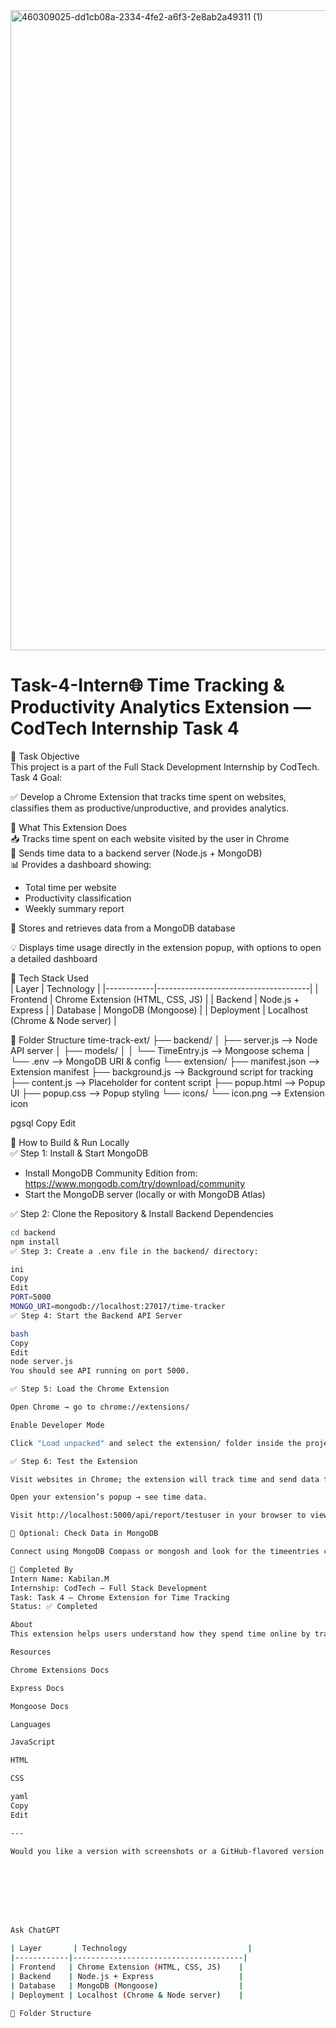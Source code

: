 <img width="1024" height="1024" alt="460309025-dd1cb08a-2334-4fe2-a6f3-2e8ab2a49311 (1)" src="https://github.com/user-attachments/assets/995b93c3-efbd-4296-8531-955c74d5e17e" />

# Task-4-Intern🌐 Time Tracking & Productivity Analytics Extension — CodTech Internship Task 4

📌 Task Objective  
This project is a part of the Full Stack Development Internship by CodTech.  
Task 4 Goal:

✅ Develop a Chrome Extension that tracks time spent on websites, classifies them as productive/unproductive, and provides analytics.

🧠 What This Extension Does  
📥 Tracks time spent on each website visited by the user in Chrome  
🔗 Sends time data to a backend server (Node.js + MongoDB)  
📊 Provides a dashboard showing:
- Total time per website
- Productivity classification
- Weekly summary report

🔐 Stores and retrieves data from a MongoDB database

💡 Displays time usage directly in the extension popup, with options to open a detailed dashboard

🔧 Tech Stack Used  
| Layer       | Technology                           |
|------------|--------------------------------------|
| Frontend   | Chrome Extension (HTML, CSS, JS)    |
| Backend    | Node.js + Express                   |
| Database   | MongoDB (Mongoose)                  |
| Deployment | Localhost (Chrome & Node server)    |

📂 Folder Structure
time-track-ext/
├── backend/
│ ├── server.js --> Node API server
│ ├── models/
│ │ └── TimeEntry.js --> Mongoose schema
│ └── .env --> MongoDB URI & config
└── extension/
├── manifest.json --> Extension manifest
├── background.js --> Background script for tracking
├── content.js --> Placeholder for content script
├── popup.html --> Popup UI
├── popup.css --> Popup styling
└── icons/
└── icon.png --> Extension icon

pgsql
Copy
Edit

🚀 How to Build & Run Locally  
✅ Step 1: Install & Start MongoDB  
- Install MongoDB Community Edition from: https://www.mongodb.com/try/download/community
- Start the MongoDB server (locally or with MongoDB Atlas)

✅ Step 2: Clone the Repository & Install Backend Dependencies
```bash
cd backend
npm install
✅ Step 3: Create a .env file in the backend/ directory:

ini
Copy
Edit
PORT=5000
MONGO_URI=mongodb://localhost:27017/time-tracker
✅ Step 4: Start the Backend API Server

bash
Copy
Edit
node server.js
You should see API running on port 5000.

✅ Step 5: Load the Chrome Extension

Open Chrome → go to chrome://extensions/

Enable Developer Mode

Click "Load unpacked" and select the extension/ folder inside the project

✅ Step 6: Test the Extension

Visit websites in Chrome; the extension will track time and send data to your API.

Open your extension’s popup → see time data.

Visit http://localhost:5000/api/report/testuser in your browser to view raw time logs.

🧪 Optional: Check Data in MongoDB

Connect using MongoDB Compass or mongosh and look for the timeentries collection inside the time-tracker database.

🙌 Completed By
Intern Name: Kabilan.M
Internship: CodTech – Full Stack Development
Task: Task 4 – Chrome Extension for Time Tracking
Status: ✅ Completed

About
This extension helps users understand how they spend time online by tracking website usage and visualizing productivity.

Resources

Chrome Extensions Docs

Express Docs

Mongoose Docs

Languages

JavaScript

HTML

CSS

yaml
Copy
Edit

---

Would you like a version with screenshots or a GitHub-flavored version with badges?








Ask ChatGPT

| Layer       | Technology                           |
|------------|--------------------------------------|
| Frontend   | Chrome Extension (HTML, CSS, JS)    |
| Backend    | Node.js + Express                   |
| Database   | MongoDB (Mongoose)                  |
| Deployment | Localhost (Chrome & Node server)    |

📂 Folder Structure
